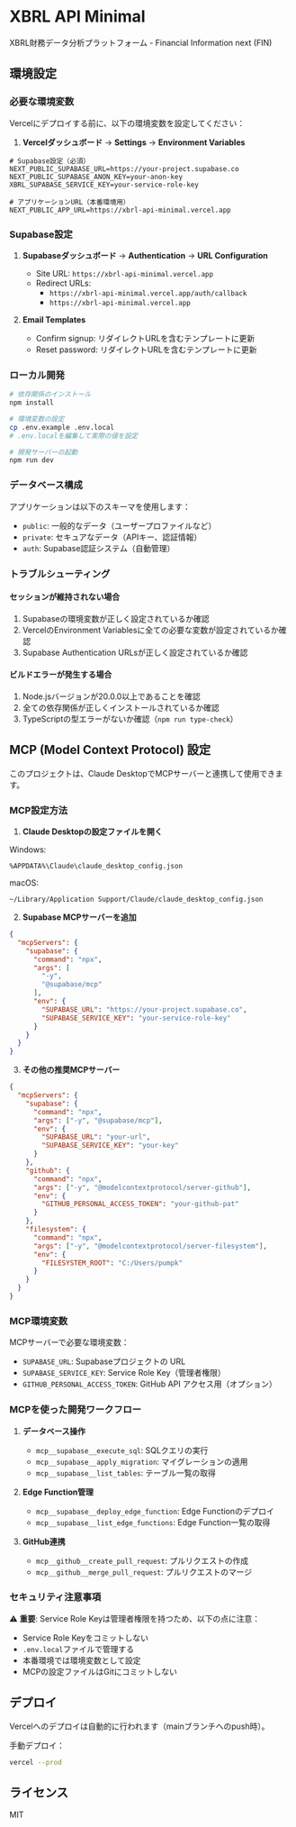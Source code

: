 # XBRL API Minimal

XBRL財務データ分析プラットフォーム - Financial Information next (FIN)

## 環境設定

### 必要な環境変数

Vercelにデプロイする前に、以下の環境変数を設定してください：

1. **Vercelダッシュボード** → **Settings** → **Environment Variables**

```env
# Supabase設定（必須）
NEXT_PUBLIC_SUPABASE_URL=https://your-project.supabase.co
NEXT_PUBLIC_SUPABASE_ANON_KEY=your-anon-key
XBRL_SUPABASE_SERVICE_KEY=your-service-role-key

# アプリケーションURL（本番環境用）
NEXT_PUBLIC_APP_URL=https://xbrl-api-minimal.vercel.app
```

### Supabase設定

1. **Supabaseダッシュボード** → **Authentication** → **URL Configuration**
   - Site URL: `https://xbrl-api-minimal.vercel.app`
   - Redirect URLs:
     - `https://xbrl-api-minimal.vercel.app/auth/callback`
     - `https://xbrl-api-minimal.vercel.app`

2. **Email Templates**
   - Confirm signup: リダイレクトURLを含むテンプレートに更新
   - Reset password: リダイレクトURLを含むテンプレートに更新

### ローカル開発

```bash
# 依存関係のインストール
npm install

# 環境変数の設定
cp .env.example .env.local
# .env.localを編集して実際の値を設定

# 開発サーバーの起動
npm run dev
```

### データベース構成

アプリケーションは以下のスキーマを使用します：

- `public`: 一般的なデータ（ユーザープロファイルなど）
- `private`: セキュアなデータ（APIキー、認証情報）
- `auth`: Supabase認証システム（自動管理）

### トラブルシューティング

#### セッションが維持されない場合

1. Supabaseの環境変数が正しく設定されているか確認
2. VercelのEnvironment Variablesに全ての必要な変数が設定されているか確認
3. Supabase Authentication URLsが正しく設定されているか確認

#### ビルドエラーが発生する場合

1. Node.jsバージョンが20.0.0以上であることを確認
2. 全ての依存関係が正しくインストールされているか確認
3. TypeScriptの型エラーがないか確認（`npm run type-check`）

## MCP (Model Context Protocol) 設定

このプロジェクトは、Claude DesktopでMCPサーバーと連携して使用できます。

### MCP設定方法

1. **Claude Desktopの設定ファイルを開く**

Windows:
```
%APPDATA%\Claude\claude_desktop_config.json
```

macOS:
```
~/Library/Application Support/Claude/claude_desktop_config.json
```

2. **Supabase MCPサーバーを追加**

```json
{
  "mcpServers": {
    "supabase": {
      "command": "npx",
      "args": [
        "-y",
        "@supabase/mcp"
      ],
      "env": {
        "SUPABASE_URL": "https://your-project.supabase.co",
        "SUPABASE_SERVICE_KEY": "your-service-role-key"
      }
    }
  }
}
```

3. **その他の推奨MCPサーバー**

```json
{
  "mcpServers": {
    "supabase": {
      "command": "npx",
      "args": ["-y", "@supabase/mcp"],
      "env": {
        "SUPABASE_URL": "your-url",
        "SUPABASE_SERVICE_KEY": "your-key"
      }
    },
    "github": {
      "command": "npx",
      "args": ["-y", "@modelcontextprotocol/server-github"],
      "env": {
        "GITHUB_PERSONAL_ACCESS_TOKEN": "your-github-pat"
      }
    },
    "filesystem": {
      "command": "npx",
      "args": ["-y", "@modelcontextprotocol/server-filesystem"],
      "env": {
        "FILESYSTEM_ROOT": "C:/Users/pumpk"
      }
    }
  }
}
```

### MCP環境変数

MCPサーバーで必要な環境変数：

- `SUPABASE_URL`: Supabaseプロジェクトの URL
- `SUPABASE_SERVICE_KEY`: Service Role Key（管理者権限）
- `GITHUB_PERSONAL_ACCESS_TOKEN`: GitHub API アクセス用（オプション）

### MCPを使った開発ワークフロー

1. **データベース操作**
   - `mcp__supabase__execute_sql`: SQLクエリの実行
   - `mcp__supabase__apply_migration`: マイグレーションの適用
   - `mcp__supabase__list_tables`: テーブル一覧の取得

2. **Edge Function管理**
   - `mcp__supabase__deploy_edge_function`: Edge Functionのデプロイ
   - `mcp__supabase__list_edge_functions`: Edge Function一覧の取得

3. **GitHub連携**
   - `mcp__github__create_pull_request`: プルリクエストの作成
   - `mcp__github__merge_pull_request`: プルリクエストのマージ

### セキュリティ注意事項

⚠️ **重要**: Service Role Keyは管理者権限を持つため、以下の点に注意：

- Service Role Keyをコミットしない
- `.env.local`ファイルで管理する
- 本番環境では環境変数として設定
- MCPの設定ファイルはGitにコミットしない

## デプロイ

Vercelへのデプロイは自動的に行われます（mainブランチへのpush時）。

手動デプロイ：
```bash
vercel --prod
```

## ライセンス

MIT